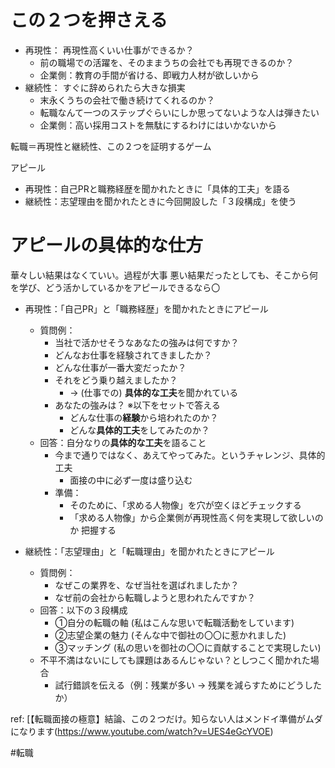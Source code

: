 
# この２つを押さえる

- 再現性： 再現性高くいい仕事ができるか？
	- 前の職場での活躍を、そのままうちの会社でも再現できるのか？
	- 企業側：教育の手間が省ける、即戦力人材が欲しいから
- 継続性： すぐに辞められたら大きな損実
	- 末永くうちの会社で働き続けてくれるのか？
	- 転職なんて一つのステップぐらいにしか思ってないような人は弾きたい
	- 企業側：高い採用コストを無駄にするわけにはいかないから

転職＝再現性と継続性、この２つを証明するゲーム

アピール
- 再現性：自己PRと職務経歴を聞かれたときに「具体的工夫」を語る
- 継続性：志望理由を聞かれたときに今回開設した「３段構成」を使う


# アピールの具体的な仕方

華々しい結果はなくていい。過程が大事
悪い結果だったとしても、そこから何を学び、どう活かしているかをアピールできるなら〇

- 再現性：「自己PR」と「職務経歴」を聞かれたときにアピール
	- 質問例：
		- 当社で活かせそうなあなたの強みは何ですか？
		- どんなお仕事を経験されてきましたか？
		- どんな仕事が一番大変だったか？
		- それをどう乗り越えましたか？
			- → (仕事での) **具体的な工夫**を聞かれている
		- あなたの強みは？  ※以下をセットで答える
			- どんな仕事の**経験**から培われたのか？
			- どんな**具体的工夫**をしてみたのか？
	- 回答：自分なりの**具体的な工夫**を語ること
		- 今まで通りではなく、あえてやってみた。というチャレンジ、具体的工夫
			- 面接の中に必ず一度は盛り込む
		- 準備：
			- そのために、「求める人物像」を穴が空くほどチェックする
			- 「求める人物像」から企業側が再現性高く何を実現して欲しいのか 把握する
		
- 継続性：「志望理由」と「転職理由」を聞かれたときにアピール
	- 質問例：
		- なぜこの業界を、なぜ当社を選ばれましたか？
		- なぜ前の会社から転職しようと思われたんですか？
	- 回答：以下の３段構成
		- ①自分の転職の軸  (私はこんな思いで転職活動をしています)
		- ②志望企業の魅力 (そんな中で御社の〇〇に惹かれました)
		- ③マッチング (私の思いを御社の〇〇に貢献することで実現したい)
	- 不平不満はないにしても課題はあるんじゃない？としつこく聞かれた場合
		- 試行錯誤を伝える（例：残業が多い → 残業を減らすためにどうしたか）

ref: [【転職面接の極意】結論、この２つだけ。知らない人はメンドイ準備がムダになります(https://www.youtube.com/watch?v=UES4eGcYVOE)

#転職 